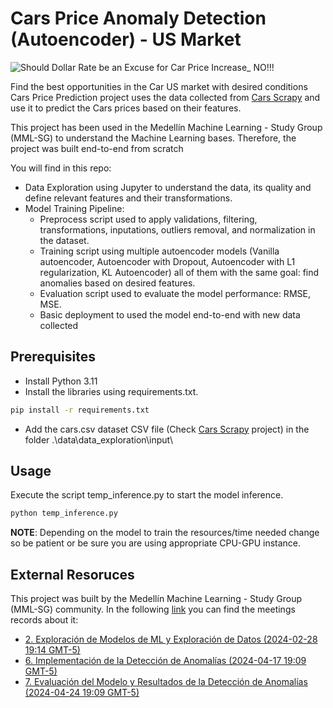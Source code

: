 # Cars Price Anomaly Detection (Autoencoder) - US Market

![Should Dollar Rate be an Excuse for Car Price Increase_ NO!!!](https://github.com/cmatteogr/cars_ml_project/assets/138587358/0e804a48-f2b5-4c77-a12a-16163f1244c1)

Find the best opportunities in the Car US market with desired conditions 
Cars Price Prediction project uses the data collected from [Cars Scrapy](https://github.com/cmatteogr/cars_scrapy) and use it to predict the Cars prices based on their features.

This project has been used in the Medellín Machine Learning - Study Group (MML-SG) to understand the Machine Learning bases. Therefore, the project was built end-to-end from scratch

You will find in this repo:
* Data Exploration using Jupyter to understand the data, its quality and define relevant features and their transformations.
* Model Training Pipeline:
  - Preprocess script used to apply validations, filtering, transformations, inputations, outliers removal, and normalization in the dataset.
  - Training script using multiple autoencoder models (Vanilla autoencoder, Autoencoder with Dropout, Autoencoder with L1 regularization, KL Autoencoder) all of them with the same goal: find anomalies based on desired features.
  - Evaluation script used to evaluate the model performance: RMSE, MSE.
  - Basic deployment to used the model end-to-end with new data collected 
 
## Prerequisites
* Install Python 3.11
* Install the libraries using requirements.txt.
```bash
pip install -r requirements.txt
```
* Add the cars.csv dataset CSV file (Check [Cars Scrapy](https://github.com/cmatteogr/cars_scrapy) project) in the folder .\data\data_exploration\input\

## Usage
Execute the script temp_inference.py to start the model inference.
```bash
python temp_inference.py
```
**NOTE**: Depending on the model to train the resources/time needed change so be patient or be sure you are using appropriate CPU-GPU instance.

## External Resoruces
This project was built by the Medellín Machine Learning - Study Group (MML-SG) community. In the following [link](https://drive.google.com/drive/u/0/folders/1nPMtg6caIef5o9S_J8WyNEvyEt5sO1VH) you can find the meetings records about it:
* [2. Exploración de Modelos de ML y Exploración de Datos (2024-02-28 19:14 GMT-5)](https://drive.google.com/file/d/1mqpccGVjhOQTDV5c80RKk1ECNnK6DCqn/view?usp=drive_link)
* [6. Implementación de la Detección de Anomalías (2024-04-17 19:09 GMT-5)](https://drive.google.com/file/d/1NU6CLKnL_O4xxduqQlrtPCgiFCZQKiI4/view?usp=drive_link)
* [7. Evaluación del Modelo y Resultados de la Detección de Anomalías (2024-04-24 19:09 GMT-5)](https://drive.google.com/file/d/1IFQ1AFlBal3UAFbdfB474GRovBOQUXaw/view?usp=drive_link)
